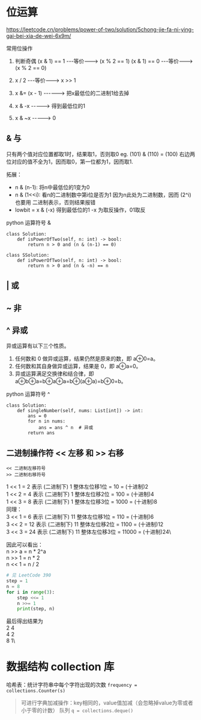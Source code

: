 # 位运算
https://leetcode.cn/problems/power-of-two/solution/5chong-jie-fa-ni-ying-gai-bei-xia-de-wei-6x9m/

常用位操作

1. 判断奇偶
(x & 1) == 1 ---等价---> (x % 2 == 1)
(x & 1) == 0 ---等价---> (x % 2 == 0)

2. x / 2 ---等价---> x >> 1
3. x &= (x - 1) ------> 把x最低位的二进制1给去掉
4. x & -x -----> 得到最低位的1
5. x & ~x -----> 0


## & 与
只有两个值对应位置都取1时，结果取1，否则取0
eg. (101) & (110) = (100) 右边两位对应的值不全为1，因而取0，第一位都为1，因而取1.

拓展：
- n & (n-1): 将n中最低位的1变为0
- n & (1<<i): 看n的二进制数中第i位是否为1
    因为n此处为二进制数，因而 (2^i) 也要用 二进制表示，否则结果报错
- lowbit = x & (-x) 得到最低位的1
    -x 为取反操作，01取反

python 运算符号 &
```
class Solution:
    def isPowerOfTwo(self, n: int) -> bool:
        return n > 0 and (n & (n-1) == 0)

class SSolution:
    def isPowerOfTwo(self, n: int) -> bool:
        return n > 0 and (n & -n) == n 
```
## | 或
## ~ 非
## ^ 异或
异或运算有以下三个性质。
1. 任何数和 0 做异或运算，结果仍然是原来的数，即 a⊕0=a。
2. 任何数和其自身做异或运算，结果是 0，即 a⊕a=0。
3. 异或运算满足交换律和结合律，即a⊕b⊕a=b⊕a⊕a=b⊕(a⊕a)=b⊕0=b。

python 运算符号 ^
```
class Solution:
    def singleNumber(self, nums: List[int]) -> int:
        ans = 0
        for n in nums:
            ans = ans ^ n  # 异或
        return ans		
```	

## 二进制操作符 << 左移 和 >> 右移
```
<< 二进制左移符号
>> 二进制右移符号
```
1 << 1 = 2   表示 (二进制下) 1  整体左位移1位 = 10  = (十进制)2\
1 << 2 = 4   表示 (二进制下) 1  整体左位移2位 = 100 = (十进制)4\
1 << 3 = 8   表示 (二进制下) 1  整体左位移3位 = 1000 = (十进制)8\
同理：\
3 << 1 = 6   表示 (二进制下) 11  整体左位移1位 = 110  = (十进制)6\
3 << 2 = 12   表示 (二进制下) 11  整体左位移2位 = 1100 = (十进制)12\
3 << 3 = 24   表示 (二进制下) 11  整体左位移3位 = 11000 = (十进制)24\

因此可以看出：\
n >> a = n * 2^a\
n >> 1 = n * 2\
n << 1 = n / 2

```python
# 见 LeetCode 390
step = 1
n = 8
for i in range(3):
    step <<= 1
    n >>= 1
    print(step, n)
```
最后得出结果为\
2 4\
4 2\
8 1\

# 数据结构 collection 库
哈希表：统计字符串中每个字符出现的次数 `frequency = collections.Counter(s)` 
> 可进行字典加减操作：key相同的，value值加减（会忽略掉value为零或者小于零的计数）
队列 `q = collections.deque()`